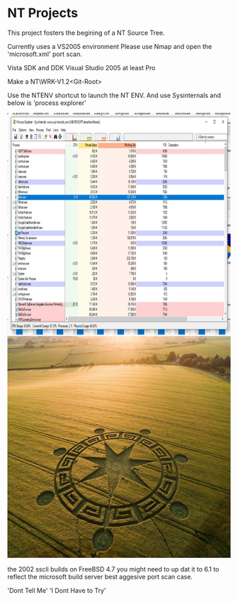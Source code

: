 # NT Projects

This project fosters the begining of a NT Source Tree.

Currently uses a VS2005 environment Please use Nmap and open the 'microsoft.xml'
port scan.

Vista SDK and DDK
Visual Studio 2005 at least Pro

Make a NT\WRK-V1.2\<Git-Root>

Use the NTENV shortcut to launch the NT ENV. And use Sysinternals and below is 'process explorer'

<img src="Images\process.jpg" width="950" height="500">
<img src="Images\crop-circles-united-kingdom01.jpg" width="950" height="500">

the 2002 sscli builds on FreeBSD 4.7 you might need to up dat it to 6.1 to reflect the microsoft build server best aggesive port scan case.

'Dont Tell Me'
'I Dont Have to Try'